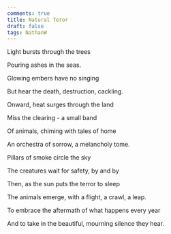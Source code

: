 ```yaml
---
comments: true
title: Natural Teror
draft: false
tags: NathanW
---
```


Light bursts through the trees

Pouring ashes in the seas.

Glowing embers have no singing

But hear the death, destruction, cackling.

Onward, heat surges through the land

Miss the clearing - a small band

Of animals, chiming with tales of home

An orchestra of sorrow, a melancholy tome.

Pillars of smoke circle the sky

The creatures wait for safety, by and by

Then, as the sun puts the terror to sleep

The animals emerge, with a flight, a crawl, a leap.

To embrace the aftermath of what happens every year

And to take in the beautiful, mourning silence they hear.
